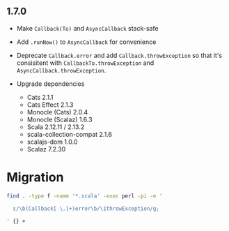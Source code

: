 ## 1.7.0

* Make `Callback(To)` and `AsyncCallback` stack-safe

* Add `.runNow()` to `AsyncCallback` for convenience

* Deprecate `Callback.error` and add `Callback.throwException` so that it's consisitent with
  `CallbackTo.throwException` and `AsyncCallback.throwException`.

* Upgrade dependencies
  * Cats                    2.1.1
  * Cats Effect             2.1.3
  * Monocle (Cats)          2.0.4
  * Monocle (Scalaz)        1.6.3
  * Scala                   2.12.11 / 2.13.2
  * scala-collection-compat 2.1.6
  * scalajs-dom             1.0.0
  * Scalaz                  7.2.30


# Migration

```sh
find . -type f -name '*.scala' -exec perl -pi -e '

  s/\b(Callback[ \.]+)error\b/\1throwException/g;

' {} +
```
